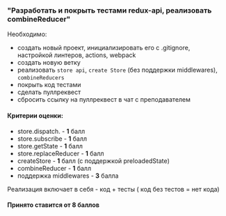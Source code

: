 ### "Разработать и покрыть тестами redux-api, реализовать combineReducer"

Необходимо:

- создать новый проект, инициализировать его с .gitignore, настройкой линтеров, actions, webpack
- создать новую ветку
- реализовать `store api`, `create Store` (без поддержки middlewares), `combineReducers `
- покрыть код тестами
- сделать пуллреквест
- сбросить ссылку на пуллреквест в чат с преподавателем

#### Критерии оценки:

- store.dispatch. - **1** балл
- store.subscribe - **1** балл
- store.getState - **1** балл
- store.replaceReducer - **1** балл
- createStore - **1** балл (с поддержкой preloadedState)
- combineReducer - **1** балл
- поддержка middlewares - **3** балла

Реализация включает в себя - код + тесты ( код без тестов = нет кода)

#### Принято ставится от 8 баллов
